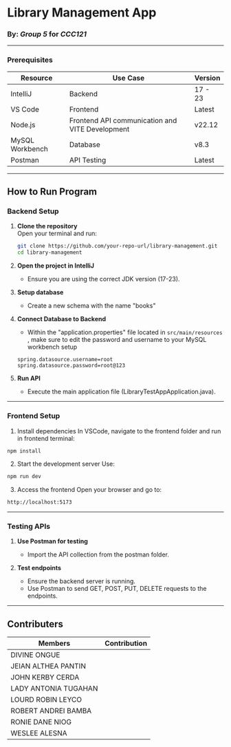 # Library Management App

### By: *Group 5* for *CCC121*

---

### Prerequisites

| Resource        | Use Case                                        | Version   |
|-----------------|-------------------------------------------------|-----------|
| IntelliJ        | Backend                                         | 17 - 23   |
| VS Code         | Frontend                                        | Latest    |
| Node.js         | Frontend API communication and VITE Development | v22.12    |
| MySQL Workbench | Database                                        | v8.3      |
| Postman         | API Testing                                     | Latest    |

---

## How to Run Program

### Backend Setup
1. **Clone the repository**  
   Open your terminal and run:
      ```bash
      git clone https://github.com/your-repo-url/library-management.git
      cd library-management

2. **Open the project in IntelliJ**
   - Ensure you are using the correct JDK version (17-23).

3. **Setup database**
   - Create a new schema with the name "books"

4. **Connect Database to Backend**
   - Within the "application.properties" file located in `src/main/resources `, make sure to edit the password and username to your MySQL workbench setup
   ```spring set-up file
   spring.datasource.username=root
   spring.datasource.password=root@123

5. **Run API**
   - Execute the main application file (LibraryTestAppApplication.java).

---

### Frontend Setup

1. Install dependencies
   In VSCode, navigate to the frontend folder and run in frontend terminal:
  ```bash
npm install
 ```

2. Start the development server
Use:
  ```bash
npm run dev
 ```

3. Access the frontend
Open your browser and go to:
```bash
http://localhost:5173
 ```

---

### Testing APIs

1. **Use Postman for testing**
   - Import the API collection from the postman folder.

4. **Test endpoints**
   - Ensure the backend server is running.</li>
   - Use Postman to send GET, POST, PUT, DELETE requests to the endpoints.</li>

---

## Contributers

| Members              | Contribution |
|----------------------|--------------|
| DIVINE ONGUE         |              |
| JEIAN ALTHEA PANTIN  |              |
| JOHN KERBY CERDA     |              |
| LADY ANTONIA TUGAHAN |              |
| LOURD ROBIN LEYCO    |              |
| ROBERT ANDREI BAMBA  |              |
| RONIE DANE NIOG      |              |
| WESLEE ALESNA        |              |
